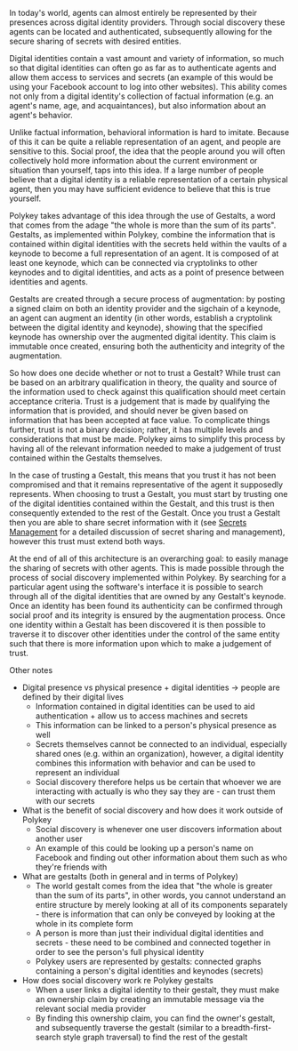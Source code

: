 In today's world, agents can almost entirely be represented by their presences across digital identity providers. Through social discovery these agents can be located and authenticated, subsequently allowing for the secure sharing of secrets with desired entities.

Digital identities contain a vast amount and variety of information, so much so that digital identities can often go as far as to authenticate agents and allow them access to services and secrets (an example of this would be using your Facebook account to log into other websites). This ability comes not only from a digital identity's collection of factual information (e.g. an agent's name, age, and acquaintances), but also information about an agent's behavior.

Unlike factual information, behavioral information is hard to imitate. Because of this it can be quite a reliable representation of an agent, and people are sensitive to this. Social proof, the idea that the people around you will often collectively hold more information about the current environment or situation than yourself, taps into this idea. If a large number of people believe that a digital identity is a reliable representation of a certain physical agent, then you may have sufficient evidence to believe that this is true yourself.

Polykey takes advantage of this idea through the use of Gestalts, a word that comes from the adage "the whole is more than the sum of its parts". Gestalts, as implemented within Polykey, combine the information that is contained within digital identities with the secrets held within the vaults of a keynode to become a full representation of an agent. It is composed of at least one keynode, which can be connected via cryptolinks to other keynodes and to digital identities, and acts as a point of presence between identities and agents.

Gestalts are created through a secure process of augmentation: by posting a signed claim on both an identity provider and the sigchain of a keynode, an agent can augment an identity (in other words, establish a cryptolink between the digital identity and keynode), showing that the specified keynode has ownership over the augmented digital identity. This claim is immutable once created, ensuring both the authenticity and integrity of the augmentation.

So how does one decide whether or not to trust a Gestalt? While trust can be based on an arbitrary qualification in theory, the quality and source of the information used to check against this qualification should meet certain acceptance criteria. Trust is a judgement that is made by qualifying the information that is provided, and should never be given based on information that has been accepted at face value. To complicate things further, trust is not a binary decision; rather, it has multiple levels and considerations that must be made. Polykey aims to simplify this process by having all of the relevant information needed to make a judgement of trust contained within the Gestalts themselves.

In the case of trusting a Gestalt, this means that you trust it has not been compromised and that it remains representative of the agent it supposedly represents. When choosing to trust a Gestalt, you must start by trusting one of the digital identities contained within the Gestalt, and this trust is then consequently extended to the rest of the Gestalt. Once you trust a Gestalt then you are able to share secret information with it (see [Secrets Management](secrets-management) for a detailed discussion of secret sharing and management), however this trust must extend both ways.

At the end of all of this architecture is an overarching goal: to easily manage the sharing of secrets with other agents. This is made possible through the process of social discovery implemented within Polykey. By searching for a particular agent using the software's interface it is possible to search through all of the digital identities that are owned by any Gestalt's keynode. Once an identity has been found its authenticity can be confirmed through social proof and its integrity is ensured by the augmentation process. Once one identity within a Gestalt has been discovered it is then possible to traverse it to discover other identities under the control of the same entity such that there is more information upon which to make a judgement of trust.


Other notes
* Digital presence vs physical presence + digital identities -> people are defined by their digital lives
  * Information contained in digital identities can be used to aid authentication + allow us to access machines and secrets
  * This information can be linked to a person's physical presence as well
  * Secrets themselves cannot be connected to an individual, especially shared ones (e.g. within an organization), however, a digital identity combines this information with behavior and can be used to represent an individual
  * Social discovery therefore helps us be certain that whoever we are interacting with actually is who they say they are - can trust them with our secrets
* What is the benefit of social discovery and how does it work outside of Polykey
  * Social discovery is whenever one user discovers information about another user
  * An example of this could be looking up a person's name on Facebook and finding out other information about them such as who they're friends with
* What are gestalts (both in general and in terms of Polykey)
  * The world gestalt comes from the idea that "the whole is greater than the sum of its parts", in other words, you cannot understand an entire structure by merely looking at all of its components separately - there is information that can only be conveyed by looking at the whole in its complete form
  * A person is more than just their individual digital identities and secrets - these need to be combined and connected together in order to see the person's full physical identity
  * Polykey users are represented by gestalts: connected graphs containing a person's digital identities and keynodes (secrets)
* How does social discovery work re Polykey gestalts
  * When a user links a digital identity to their gestalt, they must make an ownership claim by creating an immutable message via the relevant social media provider
  * By finding this ownership claim, you can find the owner's gestalt, and subsequently traverse the gestalt (similar to a breadth-first-search style graph traversal) to find the rest of the gestalt
